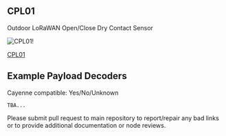 ## CPL01

Outdoor LoRaWAN Open/Close Dry Contact Sensor

![CPL01!](https://www.dragino.com/media/k2/items/cache/39ab3bf46ced9d4856c25205fb92582a_L.jpg)

[CPL01](https://www.dragino.com/products/lorawan-nb-iot-door-sensor-water-leak/item/205-cpl01.html)

## Example Payload Decoders
Cayenne compatible: Yes/No/Unknown

```
TBA...
```

Please submit pull request to main repository to report/repair any bad links or to provide additional documentation or node reviews.